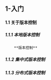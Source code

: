 ## 1-入门

#### 1.1 关于版本控制

##### 1.1.1 本地版本控制

        **版本控制**

##### 1.1.2 集中式版本控制

##### 1.1.3 分布式版本控制